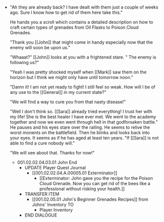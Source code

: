 - "Ah they are already back? I have dealt with them just a couple of weeks ago. Sure I know how to get rid of them here take this."
  
  He hands you a scroll which contains a detailed description on how to craft certain types of grenades from Oil Flasks to Poison Cloud Grenades.
  
  "Thank you [[John]] that might come in handy especially now that the enemy will soon be upon us."
  
  "Whaaat?" [[John]] looks at you with a frightened stare. " The enemy is following us?"
  
  "Yeah I was pretty shocked myself when [[Mark]] saw them on the horizon but I think we might only have until tomorrow noon."
  
  "Damn it! I am not yet ready to fight! I still feel so weak. How will I be of any use to the [[General]] in my current state?"
  
  "We will find a way to cure you from that nasty disease!"
  
  "Well I don't think so. [[Sara]] already tried everything! I trust her with my life! She is the best healer I have ever met. We went to the academy together and now we even went through hell in that godforsaken battle." He pauses and his eyes stare over the railing. He seems to relive the worst monents on the battlefield. Then he blinks and looks back into your eyes. It seems as if he has aged at least ten years. "If [[Sara]] is not able to find a cure nobody will."
  
  "We will see about that. Thanks for now!"
	- 001.02.02.04.03.01 John End
		- UPDATE Player Quest Journal
			- [[001.02.02.04.A.00005.01 Exterminator]]
				- [[Exterminator: John gave you the recipe for the Poison Cloud Grenade. Now you can get rid of the bees like a professional without risking your health.]]
		- TRANSFER ITEM
			- [[001.02.05.01 John's Beginner Grenades Recipes]] from Johns' Inventory TO
				- Player Inventory
		- END DIALOGUE